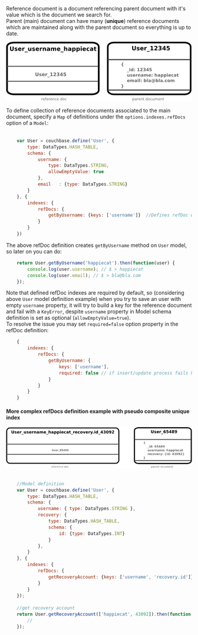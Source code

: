 Reference document is a document referencing parent document with it's value which is the document we search for.  
Parent (main) document can have many (**unique**) reference documents which are maintained along with the parent document so everything is up to date.

<img src="./refdoc_example1.png" />

To define collection of reference documents associated to the main document, specify a `Map` of definitions under the `options.indexes.refDocs` option of a `Model`:  

````javascript

    var User = couchbase.define('User', {
        type: DataTypes.HASH_TABLE,
        schema: {
            username: {
                type: DataTypes.STRING,
                allowEmptyValue: true
            },
            email   : {type: DataTypes.STRING}
        }
    }, {
        indexes: {
            refDocs: {
                getByUsername: {keys: ['username']}  //Defines refDoc with key `User_username_{username-value}` for each user document
            }
        }
    })
````

The above refDoc definition creates `getByUsername` method on `User` model, so later on you can do:  

````javascript
    return User.getByUsername('happiecat').then(function(user) {
        console.log(user.username); // $ > happiecat
        console.log(user.email); // $ > bla@bla.com
    });
````

Note that defined refDoc indexes are required by default, so (considering above `User` model definition example) when you try to save an user with empty `username` property, it will try to build a key for the reference document and fail with a `KeyError`, despite `username` property in Model schema definition is set as optional (`allowEmptyValue=true`).  
To resolve the issue you may set `required=false` option property in the refDoc definition:  


````javascript
    {
        indexes: {
            refDocs: {
                getByUsername: {
                    keys: ['username'],
                    required: false // if insert/update process fails key generation for the refDoc, the refDoc wont be created and `User.getByUsername` returns rejected promise with storage "not found" error
                }
            }
        }
    }
````

#### More complex refDocs definition example with pseudo composite unique index

<img src="./refdoc_example2.png" />

````javascript

    //Model definition
    var User = couchbase.define('User', {
        type: DataTypes.HASH_TABLE,
        schema: {
            username: { type: DataTypes.STRING },
            recovery: {
                type: DataTypes.HASH_TABLE,
                schema: {
                    id: {type: DataTypes.INT}
                }
            },
        }
    }, {
        indexes: {
            refDocs: {
                getRecoveryAccount: {keys: ['username', 'recovery.id']}  //Defines refDoc with key `User_username_{username-value}_recovery.id_{id-value}` for each user document
            }
        }
    });

    //get recovery account
    return User.getRecoveryAccount(['happiecat', 43092]).then(function(user) {
        //
    });
````
